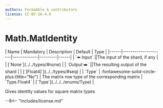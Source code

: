 ```yaml
---
authors: Formabble & contributors
license: CC-BY-SA-4.0
---
```



# Math.MatIdentity

<div class="sh-parameters" markdown="1">
| Name | Mandatory | Description | Default | Type |
|------|---------------------|-------------|---------|------|
| `⬅️ Input` ||The input of the shard, if any | | [`None`](../../types/#none) |
| `Output ➡️` ||The resulting output of the shard | | [`[Float4]`](../../types/#seq) |
| `Type` | :fontawesome-solid-circle-plus:{title="No"}  | The matrix row type of the corresponding matrix | `Type.Float4` | [`Type`](../../../enums/Type) |

</div>

Gives identity values for square matrix types

--8<-- "includes/license.md"

